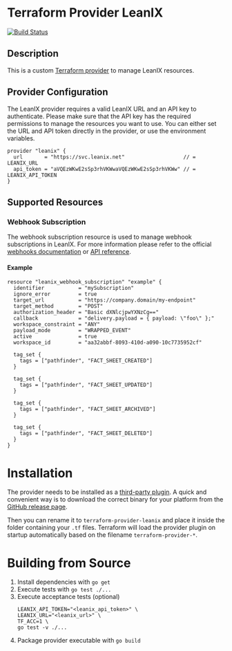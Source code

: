 # Terraform Provider LeanIX

[![Build Status](https://travis-ci.org/codecentric/terraform-provider-leanix.svg?branch=master)](https://travis-ci.org/codecentric/terraform-provider-leanix)

## Description

This is a custom [Terraform provider](https://www.terraform.io/docs/providers/index.html) to manage LeanIX resources.

## Provider Configuration

The LeanIX provider requires a valid LeanIX URL and an API key to authenticate. Please make sure that the API key has the required permissions to manage the resources you want to use. You can either set the URL and API token directly in the provider, or use the environment variables.

```
provider "leanix" {
  url       = "https://svc.leanix.net"                   // = LEANIX_URL
  api_token = "aVQEzWKwE2sSp3rhVKWwaVQEzWKwE2sSp3rhVKWw" // = LEANIX_API_TOKEN
}
```

## Supported Resources

### Webhook Subscription

The webhook subscription resource is used to manage webhook subscriptions in LeanIX. For more information please refer to the official [webhooks documentation](https://dev.leanix.net/docs/webhooks) or [API reference](https://svc.leanix.net/services/webhooks/v1/docs/#/).

#### Example

```
resource "leanix_webhook_subscription" "example" {
  identifier           = "mySubscription"
  ignore_error         = true
  target_url           = "https://company.domain/my-endpoint"
  target_method        = "POST"
  authorization_header = "Basic dXNlcjpwYXNzCg=="
  callback             = "delivery.payload = { payload: \"foo\" };"
  workspace_constraint = "ANY"
  payload_mode         = "WRAPPED_EVENT"
  active               = true
  workspace_id         = "aa32abbf-8093-410d-a090-10c7735952cf"

  tag_set {
    tags = ["pathfinder", "FACT_SHEET_CREATED"]
  }

  tag_set {
    tags = ["pathfinder", "FACT_SHEET_UPDATED"]
  }

  tag_set {
    tags = ["pathfinder", "FACT_SHEET_ARCHIVED"]
  }

  tag_set {
    tags = ["pathfinder", "FACT_SHEET_DELETED"]
  }
}
```

# Installation

The provider needs to be installed as a [third-party plugin](https://www.terraform.io/docs/configuration/providers.html#third-party-plugins). A quick and convenient way is to download the correct binary for your platform from the [GitHub release page](https://github.com/codecentric/terraform-provider-leanix/releases).

Then you can rename it to `terraform-provider-leanix` and place it inside the folder containing your `.tf` files. Terraform will load the provider plugin on startup automatically based on the filename `terraform-provider-*`.

# Building from Source

1. Install dependencies with `go get`
2. Execute tests with `go test ./...`
3. Execute acceptance tests (optional)
   ```
   LEANIX_API_TOKEN="<leanix_api_token>" \
   LEANIX_URL="<leanix_url>" \
   TF_ACC=1 \
   go test -v ./...
   ```
4. Package provider executable with `go build`
